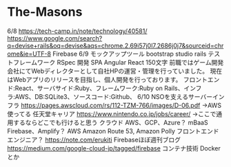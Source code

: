 # The-Masons
6/8
https://tech-camp.in/note/technology/40581/
https://www.google.com/search?q=devise+rails&oq=devise&aqs=chrome.2.69i57j0l7.2686j0j7&sourceid=chrome&ie=UTF-8
Firebase
6/9
モックアップツール
bootstrap studio
rails テストフレームワーク
RSpec
開発
SPA Angular React
150文字
前職ではゲーム開発会社にてWebディレクターとして自社HPの運営・管理を行っていました。
現在はWebアプリのリリースを目指し、個人開発を行っております。
フロントエンド:React、サーバサイド:Ruby、フレームワーク:Ruby on Rails、インフラ:AWS、DB:SQLite3、ソースコード:Github、
6/10
NSOを支えるサーバーインフラ
https://pages.awscloud.com/rs/112-TZM-766/images/D-06.pdf
→AWS使ってる
任天堂キャリア
https://www.nintendo.co.jp/jobs/career/
→ここで通用するならどこでも行けると思う
クラウド
AWS、GCP、Azure？
mBaaS
Firebase、Amplify？
AWS
Amazon Route 53, Amazon Polly
フロントエンドエンジニア？
https://note.com/erukiti
Firebaseほぼ週刊ブログ
https://medium.com/google-cloud-jp/tagged/firebase
コンテナ技術
Dockerとか